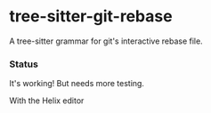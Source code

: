 # tree-sitter-git-rebase

A tree-sitter grammar for git's interactive rebase file.

### Status

It's working! But needs more testing.

With the Helix editor

